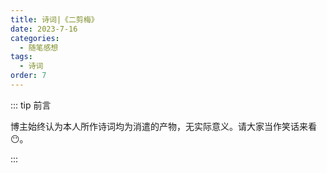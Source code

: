 ```yaml
---
title: 诗词|《二剪梅》
date: 2023-7-16
categories: 
  - 随笔感想
tags: 
  - 诗词
order: 7
---
```


::: tip 前言

 博主始终认为本人所作诗词均为消遣的产物，无实际意义。请大家当作笑话来看😶。

:::

<poem t="《二剪梅》" :p="['秋风吹尽半残秋','飘叶窗外 拭雨出游','风中尺素谁寄来','春花凋零 心房复空','人复何归梦何归','一人孤觞 两月同愁','心愿君兮莫登楼','高处落眉 低处入眸']"/>

